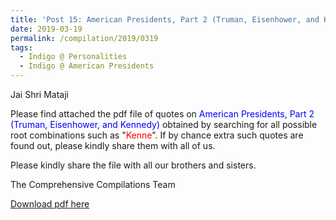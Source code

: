```yaml
---
title: 'Post 15: American Presidents, Part 2 (Truman, Eisenhower, and Kennedy)'
date: 2019-03-19
permalink: /compilation/2019/0319
tags:
  - Indigo @ Personalities
  - Indigo @ American Presidents
---
```

Jai Shri Mataji

Please find attached the pdf file of quotes on <font color="blue">American Presidents, Part 2 (Truman, Eisenhower, and Kennedy)</font> obtained by searching for all possible root combinations such as "<font color="red">Kenne</font>". If by chance extra such quotes are found out, please kindly share them with all of us.<br>

Please kindly share the file with all our brothers and sisters.  

The Comprehensive Compilations Team

[Download pdf here](http://seven-teams.github.io/files/American_Presidents_Part_2_Truman_Eisenhower_and_Kennedy.pdf)